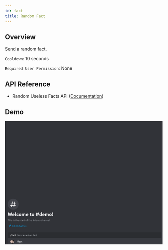 ```yaml
---
id: fact
title: Random Fact
---
```


## Overview

Send a random fact.

`Cooldown`: 10 seconds

`Required User Permission`: None

## API Reference

- Random Useless Facts API ([Documentation](https://uselessfacts.jsph.pl/))

## Demo

![Random Fact Command Demo GIF](../../../public/random/fact.gif)
